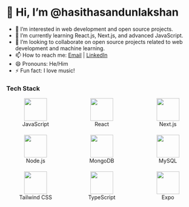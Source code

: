 # 👋 Hi, I’m @hasithasandunlakshan
- 👀 I’m interested in web development and open source projects.
- 🌱 I’m currently learning React.js, Next.js, and advanced JavaScript.
- 💞️ I’m looking to collaborate on open source projects related to web development and machine learning.
- 📫 How to reach me: [Email](mailto:hasiofficial2002@gmail.com) | [LinkedIn](www.linkedin.com/in/hasitha-sandun-69b0562a0)
- 😄 Pronouns: He/Him
- ⚡ Fun fact: I love music!

### Tech Stack

<div align="center" style="display: grid; grid-template-columns: repeat(auto-fit, minmax(120px, 1fr)); gap: 20px;">
  <div align="center">
    <a href="https://www.javascript.com/">
      <img src="https://img.shields.io/badge/-JavaScript-FFFFFF?style=flat&logo=javascript&logoColor=F7DF1E" height="60"/>
    </a>
    <br>JavaScript
  </div>
  <div align="center">
    <a href="https://reactjs.org/">
      <img src="https://img.shields.io/badge/-React-FFFFFF?style=flat&logo=react&logoColor=61DAFB" height="60"/>
    </a>
    <br>React
  </div>
  <div align="center">
    <a href="https://nextjs.org/">
      <img src="https://img.shields.io/badge/-Next.js-FFFFFF?style=flat&logo=nextdotjs&logoColor=000000" height="60"/>
    </a>
    <br>Next.js
  </div>
  <div align="center">
    <a href="https://nodejs.org/">
      <img src="https://img.shields.io/badge/-Node.js-FFFFFF?style=flat&logo=nodedotjs&logoColor=339933" height="60"/>
    </a>
    <br>Node.js
  </div>
  <div align="center">
    <a href="https://www.mongodb.com/">
      <img src="https://img.shields.io/badge/-MongoDB-FFFFFF?style=flat&logo=mongodb&logoColor=47A248" height="60"/>
    </a>
    <br>MongoDB
  </div>
  <div align="center">
    <a href="https://www.mysql.com/">
      <img src="https://img.shields.io/badge/-MySQL-FFFFFF?style=flat&logo=mysql&logoColor=4479A1" height="60"/>
    </a>
    <br>MySQL
  </div>
  <div align="center">
    <a href="https://tailwindcss.com/">
      <img src="https://img.shields.io/badge/-Tailwind_CSS-FFFFFF?style=flat&logo=tailwind-css&logoColor=38B2AC" height="60"/>
    </a>
    <br>Tailwind CSS
  </div>
  <div align="center">
    <a href="https://www.typescriptlang.org/">
      <img src="https://img.shields.io/badge/-TypeScript-FFFFFF?style=flat&logo=typescript&logoColor=007ACC" height="60"/>
    </a>
    <br>TypeScript
  </div>
  <div align="center">
    <a href="https://expo.dev/">
      <img src="https://img.shields.io/badge/-Expo-FFFFFF?style=flat&logo=expo&logoColor=000020" height="60"/>
    </a>
    <br>Expo
  </div>
</div>
